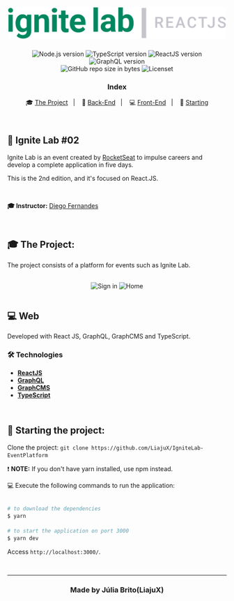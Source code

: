 <h1 align="center">
  <img src="https://github.com/LiajuX/IgniteLab-EventPlatform/blob/master/src/assets/logo-readme.svg" alt="IgniteLab | React.js" width="500px">
</h1>

<p align="center">
  <img alt="Node.js version" src="https://img.shields.io/badge/Node.js-v14.18.0-689f63?style=flat&logoColor=689f63&logo=node.js">
  
  <img alt="TypeScript version" src="https://img.shields.io/badge/TypeScript-v4.6.3-007acc?style=flat&logoColor=007acc&logo=typescript">
  
  <img alt="ReactJS version" src="https://img.shields.io/badge/React.js-v18.0.0-60dafb?style=flat&logoColor=60dafb&logo=react">

  <img alt="GraphQL version" src="https://img.shields.io/badge/GraphQL-v16.5.0-E10098?style=flat&logo=graphql&logoColor=white">
 
  <br>
  
  <img alt="GitHub repo size in bytes" src="https://img.shields.io/github/repo-size/LiajuX/IgniteLab?color=green">
    
  <img alt="Licenset" src="https://img.shields.io/github/license/Liajux/NextLevelWeek-Heat">
</p>

<h3 align="center">
  Index
</h3>

<p align="center">
  🎓 <a href="#%EF%B8%8F-the-project">The Project</a>&nbsp;&nbsp;&nbsp;|&nbsp;&nbsp;&nbsp;
  🤖 <a href="#-back-end">Back-End</a>&nbsp;&nbsp;&nbsp;|&nbsp;&nbsp;&nbsp;
  💻 <a href="#-front-end">Front-End</a>&nbsp;&nbsp;&nbsp;|&nbsp;&nbsp;&nbsp;
  🏁 <a href="#-starting-the-project">Starting</a>
</p>

<br>

## 🚀 Ignite Lab #02 
Ignite Lab is an event created by [RocketSeat](https://rocketseat.com.br/) to impulse careers and develop a complete application in five days.

This is the 2nd edition, and it's focused on React.JS.


<br>

**🎓  Instructor:** [Diego Fernandes](https://www.linkedin.com/in/diego-schell-fernandes/)

<br> 

## 🎓 The Project:

The project consists of a platform for events such as Ignite Lab.

<br>

<div align="center">
  <img src="https://user-images.githubusercontent.com/53796370/180347511-e31fc703-2635-4f0e-bad3-ff6c082bc0fc.png" alt="Sign in">

  <img src="https://user-images.githubusercontent.com/53796370/180347503-6d947be2-e3de-4b73-81ac-62d4a74daf77.png" alt="Home">
</div>

<br>

## 💻 Web
Developed with React JS, GraphQL, GraphCMS and TypeScript.

### 🛠 Technologies
- **[ReactJS](https://reactjs.org/)**
- **[GraphQL](https://graphql.org/)**
- **[GraphCMS](https://app.graphcms.com/)**
- **[TypeScript](https://www.typescriptlang.org/)**

<br>

## 🏁 Starting the project:

Clone the project: `git clone https://github.com/LiajuX/IgniteLab-EventPlatform`

❗ **NOTE:** If you don't have yarn installed, use npm instead.

💻 Execute the following commands to run the application:

````zsh

# to download the dependencies
$ yarn

# to start the application on port 3000
$ yarn dev

````
Access `http://localhost:3000/`.

<br>

---

<h3 align="center" >
  Made by Júlia Brito(LiajuX)
</h3>
